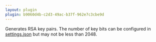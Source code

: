 ```yaml
---
layout: plugin
plugin: b9060d4b-c2d3-49ac-b37f-962e7c3cbe9d
---
```

Generates RSA key pairs. The number of key bits can be configured in [settings.json](/reference/settings) but may not be less than 2048.